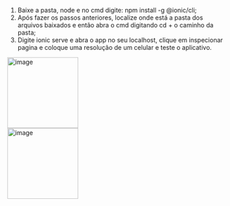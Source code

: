 
  1. Baixe a pasta, node e no cmd digite: npm install -g @ionic/cli;
  2. Após fazer os passos anteriores, localize onde está a pasta dos arquivos baixados e então abra o cmd digitando cd + o caminho da pasta;
  3. Digite ionic serve e abra o app no seu localhost, clique em inspecionar pagina e coloque uma resolução de um celular e teste o aplicativo.
     
  <img style="width: 161px;" alt="image" src="https://github.com/felipesphair/GAS-OR-ALCOHOL-APP/assets/107360437/8ad124a2-c65d-4bd6-8e40-b8ffe96df7ea">
  <br>
  <img style="width: 161px;" alt="image" src="https://github.com/felipesphair/GAS-OR-ALCOHOL-APP/assets/107360437/66dd3336-8284-40dc-a943-f4f7630f8047">

